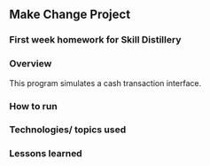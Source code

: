 ## Make Change Project

### First week homework for Skill Distillery

### Overview

This program simulates a cash transaction interface.

### How to run

### Technologies/ topics used

### Lessons learned
